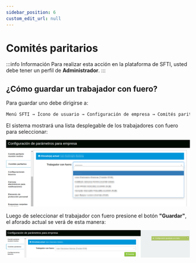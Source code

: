 ```yaml
---
sidebar_position: 6
custom_edit_url: null
---
```

# Comités paritarios

:::info Información 
Para realizar esta acción en la plataforma de SFTI, usted debe tener un perfil de **Administrador**.
:::

## ¿Cómo guardar un trabajador con fuero?
Para guardar uno debe dirigirse a:

<div align="center">

```bash
Menú SFTI → Ícono de usuario → Configuración de empresa → Comités paritario
```
</div>

El sistema mostrará una lista desplegable de los trabajadores con fuero para seleccionar: 

<div align="center">

![aforado](/img/img_manual/img_configuracion/2023-08-08_09-31.png)

</div>

Luego de seleccionar el trabajador con fuero presione el botón **"Guardar"**, el aforado actual se verá de esta manera:

<div align="center">

![guardar](/img/img_manual/img_configuracion/2023-08-08_09-33.png)

</div>
